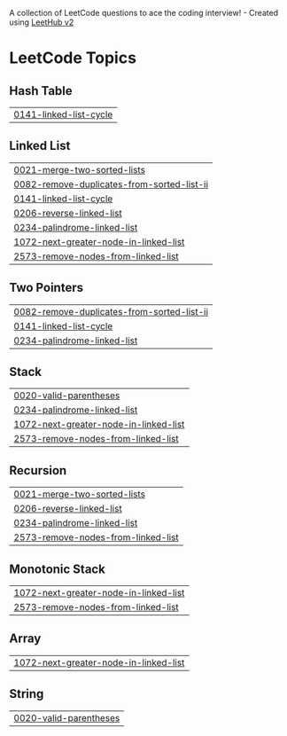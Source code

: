 A collection of LeetCode questions to ace the coding interview! - Created using [LeetHub v2](https://github.com/arunbhardwaj/LeetHub-2.0)
<!---LeetCode Topics Start-->
# LeetCode Topics
## Hash Table
|  |
| ------- |
| [0141-linked-list-cycle](https://github.com/adesh17/leetcode/tree/master/0141-linked-list-cycle) |
## Linked List
|  |
| ------- |
| [0021-merge-two-sorted-lists](https://github.com/adesh17/leetcode/tree/master/0021-merge-two-sorted-lists) |
| [0082-remove-duplicates-from-sorted-list-ii](https://github.com/adesh17/leetcode/tree/master/0082-remove-duplicates-from-sorted-list-ii) |
| [0141-linked-list-cycle](https://github.com/adesh17/leetcode/tree/master/0141-linked-list-cycle) |
| [0206-reverse-linked-list](https://github.com/adesh17/leetcode/tree/master/0206-reverse-linked-list) |
| [0234-palindrome-linked-list](https://github.com/adesh17/leetcode/tree/master/0234-palindrome-linked-list) |
| [1072-next-greater-node-in-linked-list](https://github.com/adesh17/leetcode/tree/master/1072-next-greater-node-in-linked-list) |
| [2573-remove-nodes-from-linked-list](https://github.com/adesh17/leetcode/tree/master/2573-remove-nodes-from-linked-list) |
## Two Pointers
|  |
| ------- |
| [0082-remove-duplicates-from-sorted-list-ii](https://github.com/adesh17/leetcode/tree/master/0082-remove-duplicates-from-sorted-list-ii) |
| [0141-linked-list-cycle](https://github.com/adesh17/leetcode/tree/master/0141-linked-list-cycle) |
| [0234-palindrome-linked-list](https://github.com/adesh17/leetcode/tree/master/0234-palindrome-linked-list) |
## Stack
|  |
| ------- |
| [0020-valid-parentheses](https://github.com/adesh17/leetcode/tree/master/0020-valid-parentheses) |
| [0234-palindrome-linked-list](https://github.com/adesh17/leetcode/tree/master/0234-palindrome-linked-list) |
| [1072-next-greater-node-in-linked-list](https://github.com/adesh17/leetcode/tree/master/1072-next-greater-node-in-linked-list) |
| [2573-remove-nodes-from-linked-list](https://github.com/adesh17/leetcode/tree/master/2573-remove-nodes-from-linked-list) |
## Recursion
|  |
| ------- |
| [0021-merge-two-sorted-lists](https://github.com/adesh17/leetcode/tree/master/0021-merge-two-sorted-lists) |
| [0206-reverse-linked-list](https://github.com/adesh17/leetcode/tree/master/0206-reverse-linked-list) |
| [0234-palindrome-linked-list](https://github.com/adesh17/leetcode/tree/master/0234-palindrome-linked-list) |
| [2573-remove-nodes-from-linked-list](https://github.com/adesh17/leetcode/tree/master/2573-remove-nodes-from-linked-list) |
## Monotonic Stack
|  |
| ------- |
| [1072-next-greater-node-in-linked-list](https://github.com/adesh17/leetcode/tree/master/1072-next-greater-node-in-linked-list) |
| [2573-remove-nodes-from-linked-list](https://github.com/adesh17/leetcode/tree/master/2573-remove-nodes-from-linked-list) |
## Array
|  |
| ------- |
| [1072-next-greater-node-in-linked-list](https://github.com/adesh17/leetcode/tree/master/1072-next-greater-node-in-linked-list) |
## String
|  |
| ------- |
| [0020-valid-parentheses](https://github.com/adesh17/leetcode/tree/master/0020-valid-parentheses) |
<!---LeetCode Topics End-->